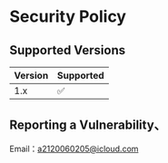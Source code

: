 # Security Policy

## Supported Versions

| Version | Supported          |
| ------- | ------------------ |
| 1.x   | :white_check_mark: ||

## Reporting a Vulnerability、

Email：a2120060205@icloud.com
